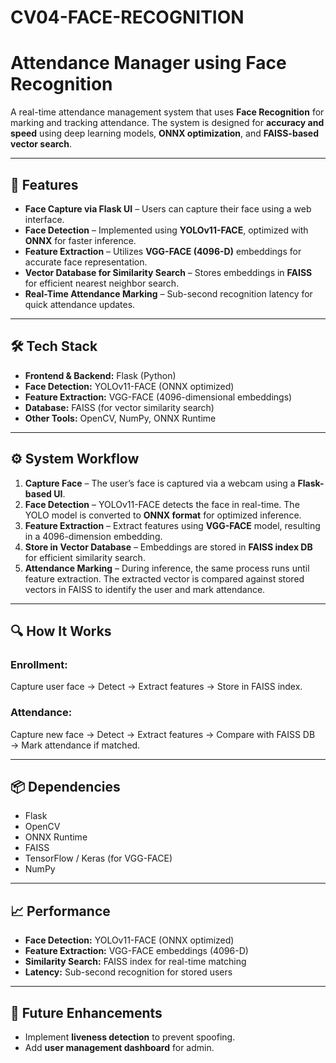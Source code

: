 # CV04-FACE-RECOGNITION

# Attendance Manager using Face Recognition

A real-time attendance management system that uses **Face Recognition** for marking and tracking attendance. The system is designed for **accuracy and speed** using deep learning models, **ONNX optimization**, and **FAISS-based vector search**.

---

## 📌 Features
- **Face Capture via Flask UI** – Users can capture their face using a web interface.
- **Face Detection** – Implemented using **YOLOv11-FACE**, optimized with **ONNX** for faster inference.
- **Feature Extraction** – Utilizes **VGG-FACE (4096-D)** embeddings for accurate face representation.
- **Vector Database for Similarity Search** – Stores embeddings in **FAISS** for efficient nearest neighbor search.
- **Real-Time Attendance Marking** – Sub-second recognition latency for quick attendance updates.

---

## 🛠 Tech Stack
- **Frontend & Backend:** Flask (Python)
- **Face Detection:** YOLOv11-FACE (ONNX optimized)
- **Feature Extraction:** VGG-FACE (4096-dimensional embeddings)
- **Database:** FAISS (for vector similarity search)
- **Other Tools:** OpenCV, NumPy, ONNX Runtime

---

## ⚙️ System Workflow
1. **Capture Face** – The user’s face is captured via a webcam using a **Flask-based UI**.
2. **Face Detection** – YOLOv11-FACE detects the face in real-time. The YOLO model is converted to **ONNX format** for optimized inference.
3. **Feature Extraction** – Extract features using **VGG-FACE** model, resulting in a 4096-dimension embedding.
4. **Store in Vector Database** – Embeddings are stored in **FAISS index DB** for efficient similarity search.
5. **Attendance Marking** – During inference, the same process runs until feature extraction. The extracted vector is compared against stored vectors in FAISS to identify the user and mark attendance.

---

## 🔍 How It Works
### **Enrollment:**
Capture user face → Detect → Extract features → Store in FAISS index.

### **Attendance:**
Capture new face → Detect → Extract features → Compare with FAISS DB → Mark attendance if matched.

---

## 📦 Dependencies
- Flask
- OpenCV
- ONNX Runtime
- FAISS
- TensorFlow / Keras (for VGG-FACE)
- NumPy

---

## 📈 Performance
- **Face Detection:** YOLOv11-FACE (ONNX optimized)
- **Feature Extraction:** VGG-FACE embeddings (4096-D)
- **Similarity Search:** FAISS index for real-time matching
- **Latency:** Sub-second recognition for stored users

---

## 🎯 Future Enhancements
- Implement **liveness detection** to prevent spoofing.
- Add **user management dashboard** for admin.

